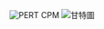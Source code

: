 
![PERT CPM](https://user-images.githubusercontent.com/113886184/194830324-7fc544ad-a02f-41cd-8838-3654162c7895.png)
![甘特圖](https://user-images.githubusercontent.com/113886184/194830330-814240a2-5b8a-4465-bc50-4b3021e54af1.png)

